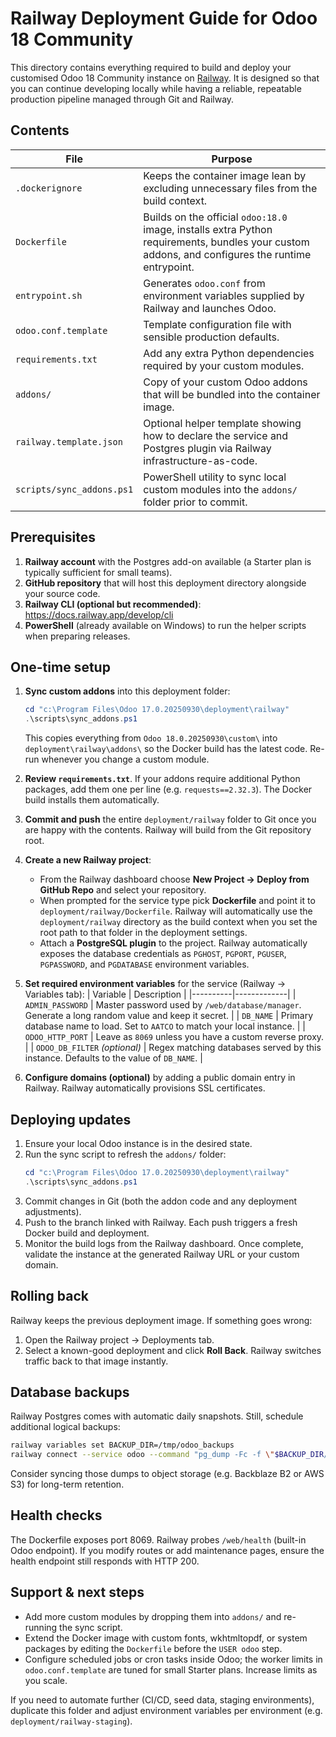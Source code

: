 # Railway Deployment Guide for Odoo 18 Community

This directory contains everything required to build and deploy your customised Odoo 18 Community instance on [Railway](https://railway.app/). It is designed so that you can continue developing locally while having a reliable, repeatable production pipeline managed through Git and Railway.

## Contents

| File | Purpose |
|------|---------|
| `.dockerignore` | Keeps the container image lean by excluding unnecessary files from the build context. |
| `Dockerfile` | Builds on the official `odoo:18.0` image, installs extra Python requirements, bundles your custom addons, and configures the runtime entrypoint. |
| `entrypoint.sh` | Generates `odoo.conf` from environment variables supplied by Railway and launches Odoo. |
| `odoo.conf.template` | Template configuration file with sensible production defaults. |
| `requirements.txt` | Add any extra Python dependencies required by your custom modules. |
| `addons/` | Copy of your custom Odoo addons that will be bundled into the container image. |
| `railway.template.json` | Optional helper template showing how to declare the service and Postgres plugin via Railway infrastructure-as-code. |
| `scripts/sync_addons.ps1` | PowerShell utility to sync local custom modules into the `addons/` folder prior to commit. |

## Prerequisites

1. **Railway account** with the Postgres add-on available (a Starter plan is typically sufficient for small teams).
2. **GitHub repository** that will host this deployment directory alongside your source code.
3. **Railway CLI (optional but recommended)**: <https://docs.railway.app/develop/cli>
4. **PowerShell** (already available on Windows) to run the helper scripts when preparing releases.

## One-time setup

1. **Sync custom addons** into this deployment folder:
   ```powershell
   cd "c:\Program Files\Odoo 17.0.20250930\deployment\railway"
   .\scripts\sync_addons.ps1
   ```
   This copies everything from `Odoo 18.0.20250930\custom\` into `deployment\railway\addons\` so the Docker build has the latest code. Re-run whenever you change a custom module.

2. **Review `requirements.txt`**. If your addons require additional Python packages, add them one per line (e.g. `requests==2.32.3`). The Docker build installs them automatically.

3. **Commit and push** the entire `deployment/railway` folder to Git once you are happy with the contents. Railway will build from the Git repository root.

4. **Create a new Railway project**:
   - From the Railway dashboard choose **New Project → Deploy from GitHub Repo** and select your repository.
   - When prompted for the service type pick **Dockerfile** and point it to `deployment/railway/Dockerfile`. Railway will automatically use the `deployment/railway` directory as the build context when you set the root path to that folder in the deployment settings.
   - Attach a **PostgreSQL plugin** to the project. Railway automatically exposes the database credentials as `PGHOST`, `PGPORT`, `PGUSER`, `PGPASSWORD`, and `PGDATABASE` environment variables.

5. **Set required environment variables** for the service (Railway → Variables tab):
   | Variable | Description |
   |----------|-------------|
   | `ADMIN_PASSWORD` | Master password used by `/web/database/manager`. Generate a long random value and keep it secret. |
   | `DB_NAME` | Primary database name to load. Set to `AATCO` to match your local instance. |
   | `ODOO_HTTP_PORT` | Leave as `8069` unless you have a custom reverse proxy. |
   | `ODOO_DB_FILTER` *(optional)* | Regex matching databases served by this instance. Defaults to the value of `DB_NAME`. |

6. **Configure domains (optional)** by adding a public domain entry in Railway. Railway automatically provisions SSL certificates.

## Deploying updates

1. Ensure your local Odoo instance is in the desired state.
2. Run the sync script to refresh the `addons/` folder:
   ```powershell
   cd "c:\Program Files\Odoo 17.0.20250930\deployment\railway"
   .\scripts\sync_addons.ps1
   ```
3. Commit changes in Git (both the addon code and any deployment adjustments).
4. Push to the branch linked with Railway. Each push triggers a fresh Docker build and deployment.
5. Monitor the build logs from the Railway dashboard. Once complete, validate the instance at the generated Railway URL or your custom domain.

## Rolling back

Railway keeps the previous deployment image. If something goes wrong:
1. Open the Railway project → Deployments tab.
2. Select a known-good deployment and click **Roll Back**. Railway switches traffic back to that image instantly.

## Database backups

Railway Postgres comes with automatic daily snapshots. Still, schedule additional logical backups:
```bash
railway variables set BACKUP_DIR=/tmp/odoo_backups
railway connect --service odoo --command "pg_dump -Fc -f \"$BACKUP_DIR/$(date +%Y%m%d_%H%M%S).dump\" $PGDATABASE"
```
Consider syncing those dumps to object storage (e.g. Backblaze B2 or AWS S3) for long-term retention.

## Health checks

The Dockerfile exposes port 8069. Railway probes `/web/health` (built-in Odoo endpoint). If you modify routes or add maintenance pages, ensure the health endpoint still responds with HTTP 200.

## Support & next steps

- Add more custom modules by dropping them into `addons/` and re-running the sync script.
- Extend the Docker image with custom fonts, wkhtmltopdf, or system packages by editing the `Dockerfile` before the `USER odoo` step.
- Configure scheduled jobs or cron tasks inside Odoo; the worker limits in `odoo.conf.template` are tuned for small Starter plans. Increase limits as you scale.

If you need to automate further (CI/CD, seed data, staging environments), duplicate this folder and adjust environment variables per environment (e.g. `deployment/railway-staging`).

